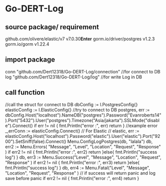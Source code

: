 # Go-DERT-Log
## source package/ requirement
github.com/olivere/elastic/v7 v7.0.30**Enter**
gorm.io/driver/postgres v1.2.3
gorm.io/gorm v1.22.4
## import package
conn "github.com/Dert12318/Go-DERT-Log/connection" //for connect to DB
log "github.com/Dert12318/Go-DERT-Log/log" //for write Log in DB
## call function
//call the struct for connect to DB
dbConfig := l.PostgresConfig{}
elasticConfig := l.ElasticConfig{}
//try to connect to DB
postgres, err := dbConfig.Host("localhost").NameDB("postgres").Password("Evanroberts14").Port("5432").User("postgres").Timezone("Asia/jakarta").SSLMode("disable").Connect()
if err != nil {
    fmt.Println("error :", err)
    return
}
//example error
_,errConn := elasticConfig.Connect()
// For Elastic
// elastic, err := elasticConfig.Host("localhost").Password("elastic").User("elastic").Port("9200").SetSniff(false).Connect()
Menu.ConfigLogPostgres(db, "lalala")
db, err2 := Menu.Errors( "Message", "Level", "Location", "Request", "Response" )
if err2 != nil {
    fmt.Println("error :", err2)
    return
}else{
    fmt.Println("success log")
}
db, err3 := Menu.Success("Level", "Message", "Location", "Request", "Response" ) 
if err2 != nil {
    fmt.Println("error :", err3)
    return
}else{
    fmt.Println("success log")
}
db, err4 := Menu.Fatal("Level", "Message", "Location", "Request", "Response" ) // if success will return panic and log save before panic
if err2 != nil {
    fmt.Println("error :", err4)
    return
}
